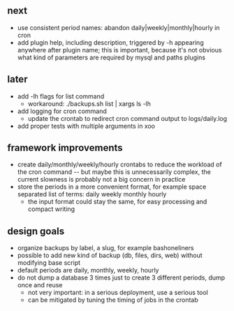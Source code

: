 next
----

- use consistent period names: abandon daily|weekly|monthly|hourly in cron
- add plugin help, including description, triggered by -h appearing anywhere after plugin name; this is important, because it's not obvious what kind of parameters are required by mysql and paths plugins

later
-----

- add -lh flags for list command
  - workaround: ./backups.sh list | xargs ls -lh
- add logging for cron command
  - update the crontab to redirect cron command output to logs/daily.log
- add proper tests with multiple arguments in xoo

framework improvements
----------------------

- create daily/monthly/weekly/hourly crontabs to reduce the workload of the cron command -- but maybe this is unnecessarily complex, the current slowness is probably not a big concern in practice
- store the periods in a more convenient format, for example space separated list of terms: daily weekly monthly hourly
  - the input format could stay the same, for easy processing and compact writing

design goals
------------

- organize backups by label, a slug, for example bashoneliners
- possible to add new kind of backup (db, files, dirs, web) without modifying base script
- default periods are daily, monthly, weekly, hourly
- do not dump a database 3 times just to create 3 different periods, dump once and reuse
  - not very important: in a serious deployment, use a serious tool
  - can be mitigated by tuning the timing of jobs in the crontab

